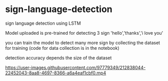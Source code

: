 # sign-language-detection



sign language detection using LSTM

Model uploaded is pre-trained for detecting 3 sign 'hello','thanks','i love you'

you can train the model to detect many more sign by collecting the dataset for training (code for data collection is in the notebook)

detection accuracy depends the size of the dataset

https://user-images.githubusercontent.com/97779349/212838044-22452043-8aa8-4697-8366-a6a4eaf1cbf0.mp4

